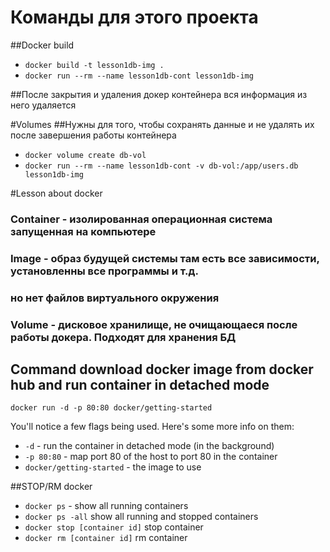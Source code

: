 # Команды для этого проекта

##Docker build
* `docker build -t lesson1db-img .`
* `docker run --rm --name lesson1db-cont lesson1db-img`

##После закрытия и удаления докер контейнера вся информация из него удаляется

#Volumes
##Нужны для того, чтобы сохранять данные и не удалять их после завершения работы контейнера
* `docker volume create db-vol`
* `docker run --rm --name lesson1db-cont -v db-vol:/app/users.db lesson1db-img`





#Lesson about docker

### Container - изолированная операционная система запущенная на компьютере
### Image - образ будущей системы там есть все зависимости, установленны все программы и т.д.
### но нет файлов виртуального окружения
### Volume - дисковое хранилище, не очищающаеся после работы докера. Подходят для хранения БД

## Command download docker image from docker hub and run container in detached mode
`docker run -d -p 80:80 docker/getting-started`

You'll notice a few flags being used. Here's some more info on them:

* `-d` - run the container in detached mode (in the background)
* `-p 80:80` - map port 80 of the host to port 80 in the container
* `docker/getting-started` - the image to use

##STOP/RM docker
* `docker ps` - show all running containers
* `docker ps -all` show all running and stopped containers
* `docker stop [container id]` stop container
* `docker rm [container id]` rm container

